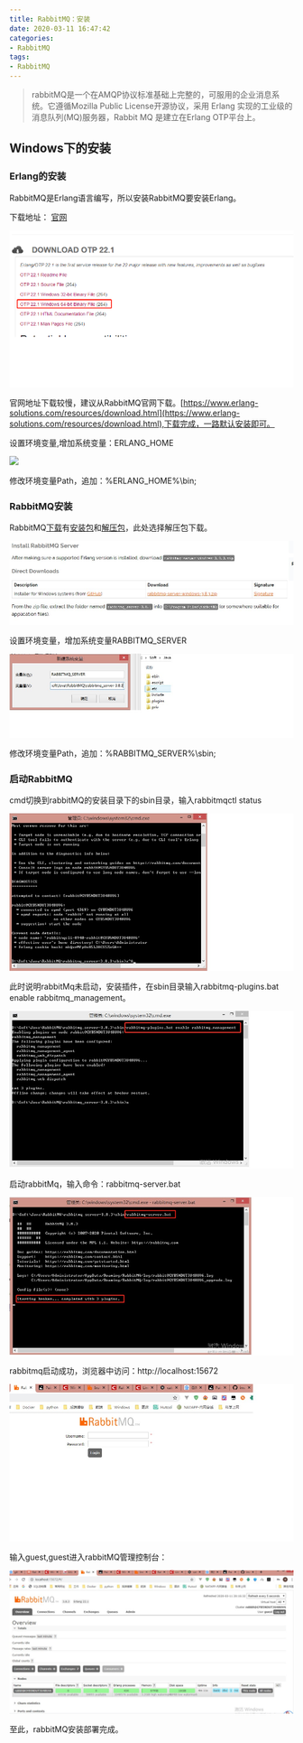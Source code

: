 ```yaml
---
title: RabbitMQ：安装
date: 2020-03-11 16:47:42
categories:
- RabbitMQ
tags:
- RabbitMQ
---
```


> rabbitMQ是一个在AMQP协议标准基础上完整的，可服用的企业消息系统。它遵循Mozilla Public 
> License开源协议，采用 Erlang 实现的工业级的消息队列(MQ)服务器，Rabbit MQ 是建立在Erlang OTP平台上。

## Windows下的安装

### Erlang的安装

 RabbitMQ是Erlang语言编写，所以安装RabbitMQ要安装Erlang。

 下载地址： [官网](http://www.erlang.org/downloads)

 ![](https://raw.githubusercontent.com/maruoci/images/master/Java/RabbitMQ/mq-setup-01.png)

 官网地址下载较慢，建议从RabbitMQ官网下载。[https://www.erlang-solutions.com/resources/download.html](https://www.erlang-solutions.com/resources/download.html),下载完成，一路默认安装即可。
 
 设置环境变量,增加系统变量：ERLANG_HOME
 
 ![](https://raw.githubusercontent.com/maruoci/images/master/Java/RabbitMQ/mq-setup-01.jpg)
 
 修改环境变量Path，追加：%ERLANG_HOME%\bin;

### RabbitMQ安装

 RabbitMQ[下载](http://www.rabbitmq.com/download.html)有[安装包](http://www.rabbitmq.com/install-windows.html)和[解压包](http://www.rabbitmq.com/install-windows-manual.html)，此处选择解压包下载。

 ![](https://raw.githubusercontent.com/maruoci/images/master/Java/RabbitMQ/mq-setup-03.jpg)

 设置环境变量，增加系统变量RABBITMQ_SERVER
 
 ![](https://raw.githubusercontent.com/maruoci/images/master/Java/RabbitMQ/mq-setup-04.jpg)
 
 修改环境变量Path，追加：%RABBITMQ_SERVER%\sbin;
 
### 启动RabbitMQ

 cmd切换到rabbitMQ的安装目录下的sbin目录，输入rabbitmqctl status
 
 ![](https://raw.githubusercontent.com/maruoci/images/master/Java/RabbitMQ/mq-setup-05.jpg)
 
 此时说明rabbitMq未启动，安装插件，在sbin目录输入rabbitmq-plugins.bat enable rabbitmq_management。
 
 ![](https://raw.githubusercontent.com/maruoci/images/master/Java/RabbitMQ/mq-setup-06.jpg)
  
 启动rabbitMq，输入命令：rabbitmq-server.bat

 ![](https://raw.githubusercontent.com/maruoci/images/master/Java/RabbitMQ/mq-setup-07.jpg)
 
 rabbitmq启动成功，浏览器中访问：http://localhost:15672
 
 ![](https://raw.githubusercontent.com/maruoci/images/master/Java/RabbitMQ/mq-setup-08.jpg)
 
 输入guest,guest进入rabbitMQ管理控制台：
 
 ![](https://raw.githubusercontent.com/maruoci/images/master/Java/RabbitMQ/mq-setup-09.jpg)
 
 至此，rabbitMQ安装部署完成。
 
 
 